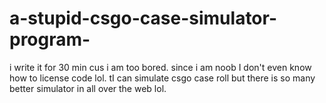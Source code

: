 # a-stupid-csgo-case-simulator-program-
i write it for 30 min cus i am too bored.
since i am noob I don't even know how to license code lol.
tI can simulate csgo case roll but there is so many better simulator in all over the web lol.
